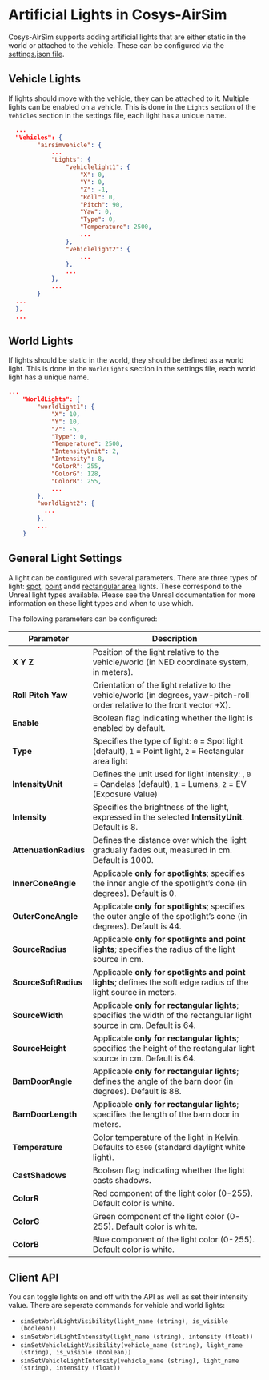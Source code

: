 # Artificial Lights in Cosys-AirSim

Cosys-AirSim supports adding artificial lights that are either static in the world or attached to the vehicle. 
These can be configured via the [settings.json file](settings.md).

## Vehicle Lights
If lights should move with the vehicle, they can be attached to it. Multiple lights can be enabled on a vehicle.
This is done in the `Lights` section of the `Vehicles` section in the settings file, each light has a unique name. 
```json
  ...
  "Vehicles": {
        "airsimvehicle": {
            ... 
            "Lights": {
                "vehiclelight1": {
                    "X": 0,
                    "Y": 0,
                    "Z": -1,
                    "Roll": 0,
                    "Pitch": 90,
                    "Yaw": 0,
                    "Type": 0,
                    "Temperature": 2500,
                    ...
                },
                "vehiclelight2": {
                    ...
                },
                ...
            },
            ...
        }
  ...
  },
  ...
```
## World Lights
If lights should be static in the world, they should be defined as a world light.
This is done in the `WorldLights` section in the settings file, each world light has a unique name. 

```json
...
    "WorldLights": {
        "worldlight1": {
            "X": 10,
            "Y": 10,
            "Z": -5,                    
            "Type": 0,
            "Temperature": 2500,
            "IntensityUnit": 2,
            "Intensity": 8,
            "ColorR": 255,
            "ColorG": 128,
            "ColorB": 255,
            ...
        },
        "worldlight2": {
          ...
        },
        ...
    }
```

## General Light Settings
A light can be configured with several parameters. There are three types of light: [spot](https://dev.epicgames.com/documentation/en-us/unreal-engine/spot-lights-in-unreal-engine), [point](https://dev.epicgames.com/documentation/en-us/unreal-engine/point-lights-in-unreal-engine) andd [rectangular area](https://dev.epicgames.com/documentation/en-us/unreal-engine/rectangular-area-lights-in-unreal-engine) lights. 
These correspond to the Unreal light types available. Please see the Unreal documentation for more information on these light types and when to use which. 

The following parameters can be configured:

| Parameter             | Description                                                                                                                |
|-----------------------|----------------------------------------------------------------------------------------------------------------------------|
| **X Y Z**             | Position of the light relative to the vehicle/world (in NED coordinate system, in meters).                                 |
| **Roll Pitch Yaw**    | Orientation of the light relative to the vehicle/world (in degrees, yaw-pitch-roll order relative to the front vector +X). |
| **Enable**            | Boolean flag indicating whether the light is enabled by default.                                                           |
| **Type**              | Specifies the type of light: `0` = Spot light (default), `1` = Point light, `2` = Rectangular area light                   |
| **IntensityUnit**     | Defines the unit used for light intensity: , `0` = Candelas (default), `1` = Lumens, `2` = EV (Exposure Value)             |
| **Intensity**         | Specifies the brightness of the light, expressed in the selected **IntensityUnit**. Default is 8.                          |
| **AttenuationRadius** | Defines the distance over which the light gradually fades out, measured in cm. Default is 1000.                            |
| **InnerConeAngle**    | Applicable **only for spotlights**; specifies the inner angle of the spotlight’s cone (in degrees). Default is 0.          |
| **OuterConeAngle**    | Applicable **only for spotlights**; specifies the outer angle of the spotlight’s cone (in degrees). Default is 44.         |
| **SourceRadius**      | Applicable **only for spotlights and point lights**; specifies the radius of the light source in cm.                       |
| **SourceSoftRadius**  | Applicable **only for spotlights and point lights**; defines the soft edge radius of the light source in meters.           |
| **SourceWidth**       | Applicable **only for rectangular lights**; specifies the width of the rectangular light source in cm. Default is 64.      |
| **SourceHeight**      | Applicable **only for rectangular lights**; specifies the height of the rectangular light source in cm. Default is 64.     |
| **BarnDoorAngle**     | Applicable **only for rectangular lights**; defines the angle of the barn door (in degrees). Default is 88.                |
| **BarnDoorLength**    | Applicable **only for rectangular lights**; specifies the length of the barn door in meters.                               |
| **Temperature**       | Color temperature of the light in Kelvin. Defaults to `6500` (standard daylight white light).                              |
| **CastShadows**       | Boolean flag indicating whether the light casts shadows.                                                                   |
| **ColorR**            | Red component of the light color (0-255). Default color is white.                                                          |
| **ColorG**            | Green component of the light color (0-255). Default color is white.                                                        |
| **ColorB**            | Blue component of the light color (0-255). Default color is white.                                                         |

## Client API 
You can toggle lights on and off with the API as well as set their intensity value. There are seperate commands for vehicle and world lights:

* `simSetWorldLightVisibility(light_name (string), is_visible (boolean))` 
* `simSetWorldLightIntensity(light_name (string), intensity (float))` 
* `simSetVehicleLightVisibility(vehicle_name (string), light_name (string), is_visible (boolean))` 
* `simSetVehicleLightIntensity(vehicle_name (string), light_name (string), intensity (float))` 
